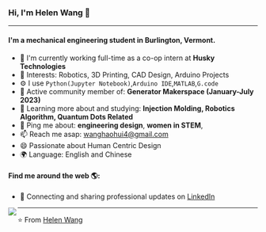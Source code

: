 ### Hi, I'm Helen Wang 👋
---

#### I'm a mechanical engineering student in Burlington, Vermont.

- 🏢 I'm currently working full-time as a co-op intern at **Husky Technologies**
- 💜 Interests: Robotics, 3D Printing, CAD Design, Arduino Projects
- ⚙️ I use `Python(Jupyter Notebook)`,`Arduino IDE`,`MATLAB`,`G.code`
- 💅 Active community member of: **Generator Makerspace (January-July 2023)**
- 🌱 Learning more about and studying: **Injection Molding, Robotics Algorithm, Quantum Dots Related**
- 💬 Ping me about: **engineering design**, **women in STEM**, 
- 📫 Reach me asap: wanghaohui4@gmail.com
- 😄 Passionate about Human Centric Design
- 🌍 Language: English and Chinese
#### Find me around the web 🌎:
- 💼 Connecting and sharing professional updates on <a href="https://www.linkedin.com/in/helenwanghh">LinkedIn</a>

<img align="left" src="https://github.com/anathayna/anathayna/blob/master/assets/pusheencode.gif"/>






---

⭐️ From [Helen Wang](https://github.com/helenwanghh)
